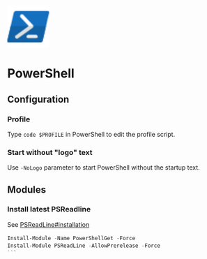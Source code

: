 <img alt="powershell.svg" src="assets/powershell.svg" width="96">

# PowerShell

## Configuration

### Profile
Type `code $PROFILE` in PowerShell to edit the profile script.

### Start without "logo" text
Use `-NoLogo` parameter to start PowerShell without the startup text.

## Modules

### Install latest PSReadline

See [PSReadLine#installation](https://github.com/PowerShell/PSReadLine#installation)

````powershell
Install-Module -Name PowerShellGet -Force
Install-Module PSReadLine -AllowPrerelease -Force
```